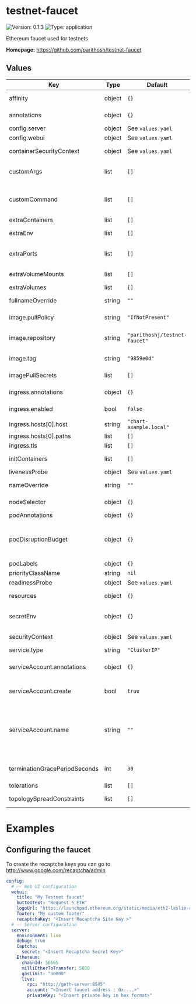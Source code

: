 
# testnet-faucet

![Version: 0.1.3](https://img.shields.io/badge/Version-0.1.3-informational?style=flat-square) ![Type: application](https://img.shields.io/badge/Type-application-informational?style=flat-square)

Ethereum faucet used for testnets

**Homepage:** <https://github.com/parithosh/testnet-faucet>

## Values

| Key | Type | Default | Description |
|-----|------|---------|-------------|
| affinity | object | `{}` | Affinity configuration for pods |
| annotations | object | `{}` | Annotations for the Deployment |
| config.server | object | See `values.yaml` | Server configuration |
| config.webui | object | See `values.yaml` | Web UI configuration |
| containerSecurityContext | object | See `values.yaml` | The security context for containers |
| customArgs | list | `[]` | Custom args for the testnet-faucet container |
| customCommand | list | `[]` | Command replacement for the testnet-faucet container |
| extraContainers | list | `[]` | Additional containers |
| extraEnv | list | `[]` | Additional env variables |
| extraPorts | list | `[]` | Additional ports. Useful when using extraContainers |
| extraVolumeMounts | list | `[]` | Additional volume mounts |
| extraVolumes | list | `[]` | Additional volumes |
| fullnameOverride | string | `""` | Overrides the chart's computed fullname |
| image.pullPolicy | string | `"IfNotPresent"` | testnet-faucet container pull policy |
| image.repository | string | `"parithoshj/testnet-faucet"` | testnet-faucet container image repository |
| image.tag | string | `"9859e0d"` | testnet-faucet container image tag |
| imagePullSecrets | list | `[]` | Image pull secrets for Docker images |
| ingress.annotations | object | `{}` | Annotations for Ingress |
| ingress.enabled | bool | `false` | Ingress resource for the HTTP API |
| ingress.hosts[0].host | string | `"chart-example.local"` |  |
| ingress.hosts[0].paths | list | `[]` |  |
| ingress.tls | list | `[]` | Ingress TLS |
| initContainers | list | `[]` | Additional init containers |
| livenessProbe | object | See `values.yaml` | Liveness probe |
| nameOverride | string | `""` | Overrides the chart's name |
| nodeSelector | object | `{}` | Node selector for pods |
| podAnnotations | object | `{}` | Pod annotations |
| podDisruptionBudget | object | `{}` | Define the PodDisruptionBudget spec If not set then a PodDisruptionBudget will not be created |
| podLabels | object | `{}` | Pod labels |
| priorityClassName | string | `nil` | Pod priority class |
| readinessProbe | object | See `values.yaml` | Readiness probe |
| resources | object | `{}` | Resource requests and limits |
| secretEnv | object | `{}` | Secret env variables injected via a created secret |
| securityContext | object | See `values.yaml` | The security context for pods |
| service.type | string | `"ClusterIP"` | Service type |
| serviceAccount.annotations | object | `{}` | Annotations to add to the service account |
| serviceAccount.create | bool | `true` | Specifies whether a service account should be created |
| serviceAccount.name | string | `""` | The name of the service account to use. If not set and create is true, a name is generated using the fullname template |
| terminationGracePeriodSeconds | int | `30` | How long to wait until the pod is forcefully terminated |
| tolerations | list | `[]` | Tolerations for pods |
| topologySpreadConstraints | list | `[]` | Topology Spread Constraints for pods |

# Examples

## Configuring the faucet

To create the recaptcha keys you can go to http://www.google.com/recaptcha/admin

```yaml
config:
  # -- Web UI configuration
  webui:
    title: "My Testnet faucet"
    buttonText: "Request 5 ETH"
    logoUrl: "https://launchpad.ethereum.org/static/media/eth2-leslie-rhino.243747b9.png"
    footer: "My custom footer"
    recaptchaKey: "<Insert Recaptcha Site Key >"
  # -- Server configuration
  server:
    environment: live
    debug: true
    Captcha:
      secret: "<Insert Recaptcha Secret Key>"
    Ethereum:
      chainId: 56665
      milliEtherToTransfer: 5000
      gasLimit: "30000"
      live:
        rpc: "http://geth-server:8545"
        account: "<Insert faucet address : 0x....>"
        privateKey: "<Insert private key in hex format>"
```
